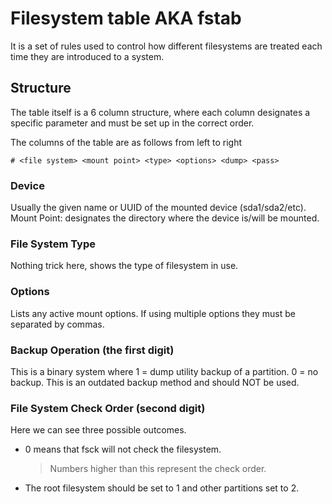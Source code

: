 # Filesystem table AKA fstab

It is a set of rules used to control how different filesystems are treated each time they are introduced to a system.

## Structure

The table itself is a 6 column structure, where each column designates a specific parameter and must be set up in the correct order.

The columns of the table are as follows from left to right

```shell
# <file system> <mount point> <type> <options> <dump> <pass>
```

### Device

Usually the given name or UUID of the mounted device (sda1/sda2/etc).
Mount Point: designates the directory where the device is/will be mounted.

### File System Type

Nothing trick here, shows the type of filesystem in use.

### Options

Lists any active mount options. If using multiple options they must be separated by commas.

### Backup Operation (the first digit)

This is a binary system where 1 = dump utility backup of a partition. 0 = no backup. This is an outdated backup method and should NOT be used.

### File System Check Order (second digit)

Here we can see three possible outcomes.  

- 0 means that fsck will not check the filesystem.
    > Numbers higher than this represent the check order.
- The root filesystem should be set to 1 and other partitions set to 2.
